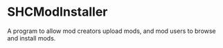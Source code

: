 # SHCModInstaller
A program to allow mod creators upload mods, and mod users to browse and install mods.

